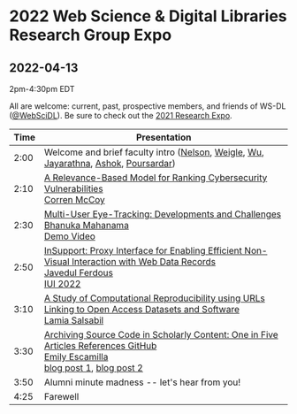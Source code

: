 # 2022 Web Science &amp; Digital Libraries Research Group Expo
## 2022-04-13

2pm-4:30pm EDT

All are welcome: current, past, prospective members, and friends of WS-DL ([@WebSciDL](https://twitter.com/WebSciDL)).  Be sure to check out the [2021 Research Expo](https://github.com/oduwsdl/2021-research-expo/).

| Time  | Presentation |
| --- | --- |
| 2:00  | Welcome and brief faculty intro ([Nelson](https://twitter.com/phonedude_mln), [Weigle](https://twitter.com/weiglemc), [Wu](https://twitter.com/fanchyna), [Jayarathna](https://twitter.com/openmaze), [Ashok](https://twitter.com/VikasGAshok1), [Poursardar](https://twitter.com/Faryane))  |
| 2:10  | [A Relevance-Based Model for Ranking Cybersecurity Vulnerabilities]() <br>[Corren McCoy](https://twitter.com/CorrenMcCoy) |
| 2:30 | [Multi-User Eye-Tracking: Developments and Challenges]() <br> [Bhanuka Mahanama](https://twitter.com/mahanama94) <br> [Demo Video](https://youtu.be/sI4_YIHtSA0)|
| 2:50 | [InSupport: Proxy Interface for Enabling Efficient Non- Visual Interaction with Web Data Records](https://docs.google.com/presentation/d/1Mfgt2wzSTQJ7MkaBsoOuyz4E60wiaCIm/edit?usp=sharing&ouid=113847268547399101975&rtpof=true&sd=true) <br> [Javedul Ferdous](https://twitter.com/jaf_ferdous) <br> [IUI 2022](https://doi.org/10.1145/3490099.3511126) |
| 3:10 | [A Study of Computational Reproducibility using URLs Linking to Open Access Datasets and Software]() <br> [Lamia Salsabil](https://twitter.com/liya_lamia) |
| 3:30 | [Archiving Source Code in Scholarly Content: One in Five Articles References GitHub]() <br> [Emily Escamilla](https://twitter.com/EmilyEscamilla_) <br> [blog post 1](https://ws-dl.blogspot.com/2022/02/2021-02-23-one-in-five-articles.html), [blog post 2](https://ws-dl.blogspot.com/2022/03/2022-03-30-github-is-not-archive-github.html) |
| 3:50 | Alumni minute madness -- let's hear from you! |
| 4:25 | Farewell | 


